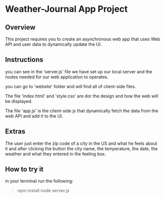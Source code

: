 # Weather-Journal App Project

## Overview
This project requires you to create an asynchronous web app that uses Web API and user data to dynamically update the UI. 

## Instructions

you can see in the 'server.js' file we have set up our local server and the routes needed for our web application to operates.

you can go to 'website' folder and will find all of client-side files.

The file 'index.html' and 'style.css' are dor the design and how the web will be displayed.

The file 'app.js' is the client-side js that dynamically fetch the data from the web API and add it to the UI.

## Extras

The user just enter the zip code of a city in the US and what he feels about it and after clicking the button the city name, the temperature, the date, the weather and what they entered in the feeling box.

## How to try it

in your terminal run the following:
 > npm install 
 > node server.js